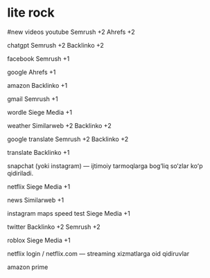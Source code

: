 # lite rock
#new videos
youtube 
Semrush
+2
Ahrefs
+2

chatgpt 
Semrush
+2
Backlinko
+2

facebook 
Semrush
+1

google 
Ahrefs
+1

amazon 
Backlinko
+1

gmail 
Semrush
+1

wordle 
Siege Media
+1

weather 
Similarweb
+2
Backlinko
+2

google translate 
Semrush
+2
Backlinko
+2

translate 
Backlinko
+1

snapchat (yoki instagram) — ijtimoiy tarmoqlarga bog‘liq so‘zlar koʻp qidiriladi.

netflix 
Siege Media
+1

news 
Similarweb
+1

instagram 
maps 
speed test 
Siege Media
+1

twitter 
Backlinko
+2
Semrush
+2

roblox 
Siege Media
+1

netflix login / netflix.com — streaming xizmatlarga oid qidiruvlar

amazon prime
